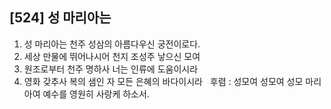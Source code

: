 ## [524] 성 마리아는

1) 성 마리아는 천주 성삼의 아름다우신 궁전이로다.  
2) 세상 만물에 뛰어나시어 천지 조성주 낳으신 모여  
3) 원조로부터 천주 명하사 너는 인류에 도움이시라  
4) 영화 갖추사 복의 샘인 자 모든 은혜의 바다이시라  
후렴 : 성모여 성모여 성모 마리아여 예수를 영원히 사랑케 하소서.
